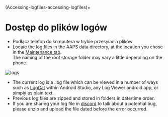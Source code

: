 (Accessing-logfiles-accessing-logfiles)=

# Dostęp do plików logów

* Podłącz telefon do komputera w trybie przesyłania plików
* Locate the log files in the AAPS data directory, at the location you chose in the [Maintenance tab](#preferences-maintenance-logdirectory).  
    The naming of the root storage folder may vary a little depending on the phone.

![logs](../images/aapslog.png)

* The current log is a .log file which can be viewed in a number of ways such as [LogCat](https://developer.android.com/studio/debug/am-logcat.html) within Android Studio, any Log Viewer android app, or simply as plain text. 
* Previous log files are zipped and stored in folders in date/time order. 
* If you are sharing your log file in [discord](https://discord.gg/4fQUWHZ4Mw) to talk about a potential bug, please unzip and upload the file dated before the error occurred.